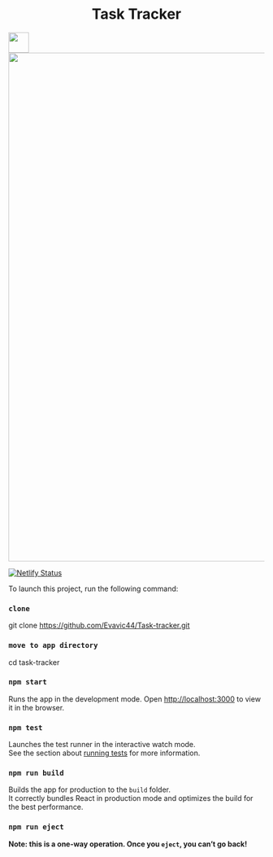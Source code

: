 <h1 align="center">Task Tracker</h1>
<img src="https://user-images.githubusercontent.com/62628408/131289665-a145bf22-b608-4a82-a6c5-5c91a9e61bca.png" width="40px">

<img src="https://user-images.githubusercontent.com/62628408/133010512-4c239ccb-9952-4ead-85bd-184a96ecb92d.png" width="1000px">

[![Netlify Status](https://api.netlify.com/api/v1/badges/7e0feae5-3a1d-41e3-8e16-bca5e75822e4/deploy-status)](https://app.netlify.com/sites/todo-list-task-tracker/deploys)


To launch this project, run the following command: 

### `clone`
git clone https://github.com/Evavic44/Task-tracker.git

### `move to app directory`
cd task-tracker

### `npm start`

Runs the app in the development mode.
Open [http://localhost:3000](http://localhost:3000) to view it in the browser.

### `npm test`

Launches the test runner in the interactive watch mode.\
See the section about [running tests](https://facebook.github.io/create-react-app/docs/running-tests) for more information.

### `npm run build`

Builds the app for production to the `build` folder.\
It correctly bundles React in production mode and optimizes the build for the best performance.

### `npm run eject`

**Note: this is a one-way operation. Once you `eject`, you can’t go back!**
